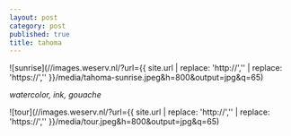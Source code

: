 ```yaml
---
layout: post
category: post
published: true
title: tahoma
---
```

![sunrise](//images.weserv.nl/?url={{ site.url | replace: 'http://','' | replace: 'https://','' }}/media/tahoma-sunrise.jpeg&h=800&output=jpg&q=65)
<!--more-->
<span class='date fr'>*watercolor, ink, gouache*</span><br>  
  
  
  
![tour](//images.weserv.nl/?url={{ site.url | replace: 'http://','' | replace: 'https://','' }}/media/tour.jpeg&h=800&output=jpg&q=65)